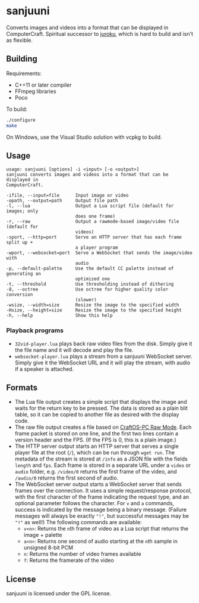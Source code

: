 # sanjuuni
Converts images and videos into a format that can be displayed in ComputerCraft. Spiritual successor to [juroku](https://github.com/tmpim/juroku), which is hard to build and isn't as flexible.

## Building
Requirements:
* C++11 or later compiler
* FFmpeg libraries
* Poco

To build:
```sh
./configure
make
```

On Windows, use the Visual Studio solution with vcpkg to build.

## Usage
```
usage: sanjuuni [options] -i <input> [-o <output>]
sanjuuni converts images and videos into a format that can be displayed in 
ComputerCraft.

-ifile, --input=file      Input image or video
-opath, --output=path     Output file path
-l, --lua                 Output a Lua script file (default for images; only 
                          does one frame)
-r, --raw                 Output a rawmode-based image/video file (default for
                          videos)
-sport, --http=port       Serve an HTTP server that has each frame split up + 
                          a player program
-wport, --websocket=port  Serve a WebSocket that sends the image/video with 
                          audio
-p, --default-palette     Use the default CC palette instead of generating an 
                          optimized one
-t, --threshold           Use thresholding instead of dithering
-8, --octree              Use octree for higher quality color conversion 
                          (slower)
-wsize, --width=size      Resize the image to the specified width
-Hsize, --height=size     Resize the image to the specified height
-h, --help                Show this help
```

### Playback programs
* `32vid-player.lua` plays back raw video files from the disk. Simply give it the file name and it will decode and play the file.
* `websocket-player.lua` plays a stream from a sanjuuni WebSocket server. Simply give it the WebSocket URL and it will play the stream, with audio if a speaker is attached.

## Formats
* The Lua file output creates a simple script that displays the image and waits for the return key to be pressed. The data is stored as a plain blit table, so it can be copied to another file as desired with the display code.
* The raw file output creates a file based on [CraftOS-PC Raw Mode](https://www.craftos-pc.cc/docs/rawmode). Each frame packet is stored on one line, and the first two lines contain a version header and the FPS. (If the FPS is 0, this is a plain image.)
* The HTTP server output starts an HTTP server that serves a single player file at the root (`/`), which can be run through `wget run`. The metadata of the stream is stored at `/info` as a JSON file with the fields `length` and `fps`. Each frame is stored in a separate URL under a `video` or `audio` folder, e.g. `/video/0` returns the first frame of the video, and `/audio/0` returns the first second of audio.
* The WebSocket server output starts a WebSocket server that sends frames over the connection. It uses a simple request/response protocol, with the first character of the frame indicating the request type, and an optional parameter follows the character. For `v` and `a` commands, success is indicated by the message being a binary message. (Failure messages will always be exactly `"!"`, but successful messages may be `"!"` as well!) The following commands are available:
  * `v<n>`: Returns the `n`th frame of video as a Lua script that returns the image + palette
  * `a<n>`: Returns one second of audio starting at the `n`th sample in unsigned 8-bit PCM
  * `n`: Returns the number of video frames available
  * `f`: Returns the framerate of the video

## License
sanjuuni is licensed under the GPL license.
